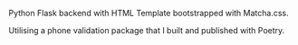 Python Flask backend with HTML Template bootstrapped with Matcha.css.

Utilising a phone validation package that I built and published with Poetry.
